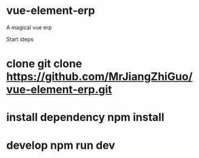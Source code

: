 # vue-element-erp
A magical vue erp

Start steps
# clone git clone https://github.com/MrJiangZhiGuo/vue-element-erp.git 
# install dependency npm install 
# develop npm run dev
